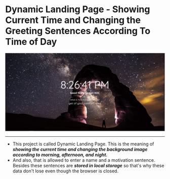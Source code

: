 # Dynamic Landing Page - Showing Current Time and Changing the Greeting Sentences According To Time of Day

![Image](/photos/Readme_Photo.png)

---

- This project is called Dynamic Landing Page. This is the meaning of _**showing the current time and changing the background image according to morning, afternoon, and night.**_
- And also, that is allowed to enter a name and a motivation sentence.
  Besides these sentences are _**stored in local storage**_ so that's why these data don't lose even though the browser is closed.
